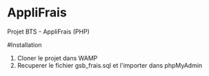 # AppliFrais
Projet BTS - AppliFrais (PHP)

#Installation

1. Cloner le projet dans WAMP 
2. Recuperer le fichier gsb_frais.sql et l'importer dans phpMyAdmin
